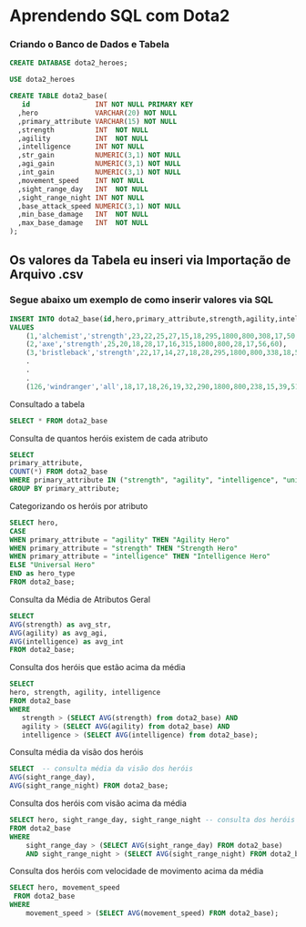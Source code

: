 # Aprendendo SQL com Dota2

### Criando o Banco de Dados e Tabela

```sql
CREATE DATABASE dota2_heroes;

USE dota2_heroes

CREATE TABLE dota2_base(
   id                INT NOT NULL PRIMARY KEY 
  ,hero              VARCHAR(20) NOT NULL
  ,primary_attribute VARCHAR(15) NOT NULL
  ,strength          INT  NOT NULL
  ,agility           INT  NOT NULL
  ,intelligence      INT NOT NULL
  ,str_gain          NUMERIC(3,1) NOT NULL
  ,agi_gain          NUMERIC(3,1) NOT NULL
  ,int_gain          NUMERIC(3,1) NOT NULL
  ,movement_speed    INT NOT NULL
  ,sight_range_day   INT  NOT NULL
  ,sight_range_night INT NOT NULL
  ,base_attack_speed NUMERIC(3,1) NOT NULL
  ,min_base_damage   INT  NOT NULL
  ,max_base_damage   INT  NOT NULL
);

```
## Os valores da Tabela eu inseri via Importação de Arquivo .csv
### Segue abaixo um exemplo de como inserir valores via SQL

```sql
INSERT INTO dota2_base(id,hero,primary_attribute,strength,agility,intelligence,str_gain,agi_gain,int_gain,movement_speed,sight_range_day,sight_range_night,armor,base_attack_speed,min_base_damage,max_base_damage) 
VALUES 
    (1,'alchemist','strength',23,22,25,27,15,18,295,1800,800,308,17,50,56),
    (2,'axe','strength',25,20,18,28,17,16,315,1800,800,28,17,56,60),
    (3,'bristleback','strength',22,17,14,27,18,28,295,1800,800,338,18,53,59),
    .
    .
    .
    (126,'windranger','all',18,17,18,26,19,32,290,1800,800,238,15,39,51);
```

Consultado a tabela

```sql
SELECT * FROM dota2_base
```

Consulta de quantos heróis existem de cada atributo

```sql
SELECT
primary_attribute,
COUNT(*) FROM dota2_base 
WHERE primary_attribute IN ("strength", "agility", "intelligence", "universal")
GROUP BY primary_attribute;
```

Categorizando os heróis por atributo

```sql
SELECT hero,
CASE 
WHEN primary_attribute = "agility" THEN "Agility Hero"
WHEN primary_attribute = "strength" THEN "Strength Hero"
WHEN primary_attribute = "intelligence" THEN "Intelligence Hero"
ELSE "Universal Hero"
END as hero_type
FROM dota2_base;
```

Consulta da Média de Atributos Geral

```sql
SELECT 
AVG(strength) as avg_str,
AVG(agility) as avg_agi,
AVG(intelligence) as avg_int 
FROM dota2_base;
```

Consulta dos heróis que estão acima da média

```sql
SELECT
hero, strength, agility, intelligence
FROM dota2_base
WHERE 
   strength > (SELECT AVG(strength) from dota2_base) AND
   agility > (SELECT AVG(agility) from dota2_base) AND
   intelligence > (SELECT AVG(intelligence) from dota2_base);
```

Consulta média da visão dos heróis

```sql
SELECT  -- consulta média da visão dos heróis
AVG(sight_range_day),
AVG(sight_range_night) FROM dota2_base;
```

Consulta dos heróis com visão acima da média 

```sql
SELECT hero, sight_range_day, sight_range_night -- consulta dos heróis com visão acima da média 
FROM dota2_base
WHERE 
    sight_range_day > (SELECT AVG(sight_range_day) FROM dota2_base)
    AND sight_range_night > (SELECT AVG(sight_range_night) FROM dota2_base);
```

Consulta dos heróis com velocidade de movimento acima da média 

```sql
SELECT hero, movement_speed
 FROM dota2_base
WHERE
	movement_speed > (SELECT AVG(movement_speed) FROM dota2_base);
```

